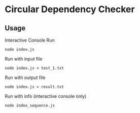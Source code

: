 # Circular Dependency Checker

## Usage

Interactive Console Run

```
node index.js
```

Run with input file

```
node index.js < test_1.txt
```

Run with output file

```
node index.js > result.txt
```

Run with info (interactive console only)

```
node index_sequence.js
```
